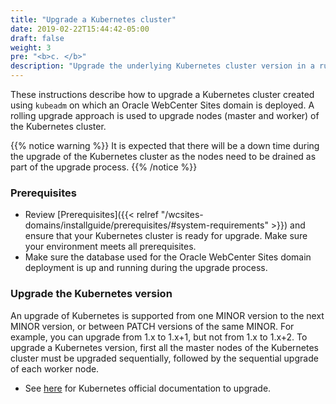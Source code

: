 ```yaml
---
title: "Upgrade a Kubernetes cluster"
date: 2019-02-22T15:44:42-05:00
draft: false
weight: 3
pre: "<b>c. </b>"
description: "Upgrade the underlying Kubernetes cluster version in a running Oracle WebCenter Sites Kubernetes environment."
---
```


These instructions describe how to upgrade a Kubernetes cluster created using `kubeadm` on which an Oracle WebCenter Sites domain is deployed. A rolling upgrade approach is used to upgrade nodes (master and worker) of the Kubernetes cluster.

{{% notice warning  %}}
It is expected that there will be a down time during the upgrade of the Kubernetes cluster as the nodes need to be drained as part of the upgrade process.
{{% /notice %}}

### Prerequisites

* Review [Prerequisites]({{< relref "/wcsites-domains/installguide/prerequisites/#system-requirements" >}}) and ensure that your Kubernetes cluster is ready for upgrade. Make sure your environment meets all prerequisites.
* Make sure the database used for the Oracle WebCenter Sites domain deployment is up and running during the upgrade process.

### Upgrade the Kubernetes version
 An upgrade of Kubernetes is supported from one MINOR version to the next MINOR version, or between PATCH versions of the same MINOR.
 For example, you can upgrade from 1.x to 1.x+1, but not from 1.x to 1.x+2.
 To upgrade a Kubernetes version, first all the master nodes of the Kubernetes cluster must be  upgraded sequentially, followed by the sequential upgrade of each worker node.

*  See [here](https://kubernetes.io/docs/tasks/administer-cluster/kubeadm/kubeadm-upgrade/) for Kubernetes official documentation to upgrade.
